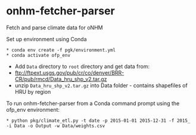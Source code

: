 # onhm-fetcher-parser

Fetch and parse climate data for oNHM

Set up environment using Conda

	* conda env create -f pgk/environment.yml
	* conda activate ofp_env

* Add `Data` directory to `root` directory and get data from:
* ftp://ftpext.usgs.gov/pub/cr/co/denver/BRR-CR/pub/rmcd/Data_hru_shp_v2.tar.gz
* unzip `Data_hru_shp_v2.tar.gz` into Data folder - contains shapefiles of HRU by region

To run onhm-fetcher-parser from a Conda command prompt using the ofp_env environment:

	* python pkg/climate_etl.py -t date -p 2015-01-01 2015-12-31 -f 2015_ -i Data -o Output -w Data/weights.csv
